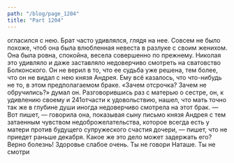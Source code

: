 ```yaml
---
path: "/blog/page_1204"
title: "Part 1204"
---
```


огласился с нею.
Брат часто удивлялся, глядя на нее. Совсем не было похоже, чтоб она была влюбленная невеста в разлуке с своим женихом. Она была ровна, спокойна, весела совершенно по прежнему. Николая это удивляло и даже заставляло недоверчиво смотреть на сватовство Болконского. Он не верил в то, что ее судьба уже решена, тем более, что он не видал с нею князя Андрея. Ему всё казалось, что что-нибудь не то, в этом предполагаемом браке.
«Зачем отсрочка? Зачем не обручились?» думал он. Разговорившись раз с матерью о сестре, он, к удивлению своему и 241отчасти к удовольствию, нашел, что мать точно так же в глубине души иногда недоверчиво смотрела на этот брак.
— Вот пишет, — говорила она, показывая сыну письмо князя Андрея с тем затаенным чувством недоброжелательства, которое всегда есть у матери против будущего супружеского счастия дочери, — пишет, что не приедет раньше декабря. Какое же это дело может задержать его? Верно болезнь! Здоровье слабое очень. Ты не говори Наташе. Ты не смотри
